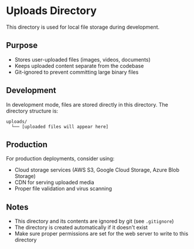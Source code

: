 # Uploads Directory

This directory is used for local file storage during development.

## Purpose

- Stores user-uploaded files (images, videos, documents)
- Keeps uploaded content separate from the codebase
- Git-ignored to prevent committing large binary files

## Development

In development mode, files are stored directly in this directory. The directory structure is:

```
uploads/
  └── [uploaded files will appear here]
```

## Production

For production deployments, consider using:
- Cloud storage services (AWS S3, Google Cloud Storage, Azure Blob Storage)
- CDN for serving uploaded media
- Proper file validation and virus scanning

## Notes

- This directory and its contents are ignored by git (see `.gitignore`)
- The directory is created automatically if it doesn't exist
- Make sure proper permissions are set for the web server to write to this directory
